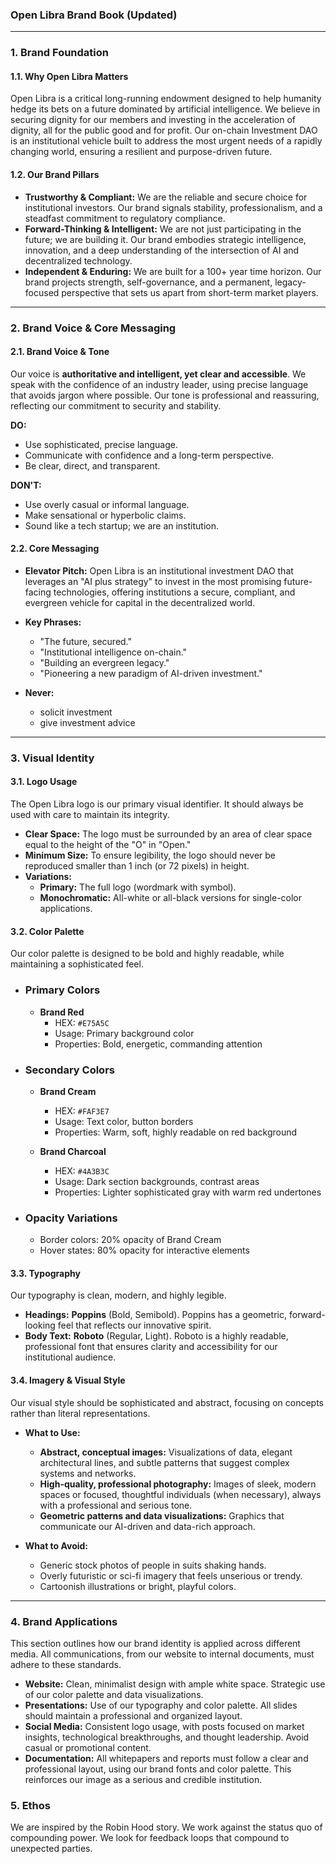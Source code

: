 ### Open Libra Brand Book (Updated)

---
### **1. Brand Foundation**

#### **1.1. Why Open Libra Matters**

Open Libra is a critical long-running endowment designed to help humanity hedge its bets on a future dominated by artificial intelligence. We believe in securing dignity for our members and investing in the acceleration of dignity, all for the public good and for profit. Our on-chain Investment DAO is an institutional vehicle built to address the most urgent needs of a rapidly changing world, ensuring a resilient and purpose-driven future.

#### **1.2. Our Brand Pillars**

* **Trustworthy & Compliant:** We are the reliable and secure choice for institutional investors. Our brand signals stability, professionalism, and a steadfast commitment to regulatory compliance.
* **Forward-Thinking & Intelligent:** We are not just participating in the future; we are building it. Our brand embodies strategic intelligence, innovation, and a deep understanding of the intersection of AI and decentralized technology.
* **Independent & Enduring:** We are built for a 100+ year time horizon. Our brand projects strength, self-governance, and a permanent, legacy-focused perspective that sets us apart from short-term market players.

---

### **2. Brand Voice & Core Messaging**

#### **2.1. Brand Voice & Tone**

Our voice is **authoritative and intelligent, yet clear and accessible**. We speak with the confidence of an industry leader, using precise language that avoids jargon where possible. Our tone is professional and reassuring, reflecting our commitment to security and stability.

**DO:**
* Use sophisticated, precise language.
* Communicate with confidence and a long-term perspective.
* Be clear, direct, and transparent.

**DON'T:**
* Use overly casual or informal language.
* Make sensational or hyperbolic claims.
* Sound like a tech startup; we are an institution.

#### **2.2. Core Messaging**

* **Elevator Pitch:** Open Libra is an institutional investment DAO that leverages an "AI plus strategy" to invest in the most promising future-facing technologies, offering institutions a secure, compliant, and evergreen vehicle for capital in the decentralized world.
* **Key Phrases:**
    * "The future, secured."
    * "Institutional intelligence on-chain."
    * "Building an evergreen legacy."
    * "Pioneering a new paradigm of AI-driven investment."

* **Never:**
    * solicit investment
    * give investment advice
---

### **3. Visual Identity**

#### **3.1. Logo Usage**

The Open Libra logo is our primary visual identifier. It should always be used with care to maintain its integrity.

* **Clear Space:** The logo must be surrounded by an area of clear space equal to the height of the "O" in "Open."
* **Minimum Size:** To ensure legibility, the logo should never be reproduced smaller than 1 inch (or 72 pixels) in height.
* **Variations:**
    * **Primary:** The full logo (wordmark with symbol).
    * **Monochromatic:** All-white or all-black versions for single-color applications.

#### **3.2. Color Palette**

Our color palette is designed to be bold and highly readable, while maintaining a sophisticated feel.

* ### Primary Colors
    * **Brand Red**
        * HEX: `#E75A5C`
        * Usage: Primary background color
        * Properties: Bold, energetic, commanding attention

* ### Secondary Colors
    * **Brand Cream**
        * HEX: `#FAF3E7`
        * Usage: Text color, button borders
        * Properties: Warm, soft, highly readable on red background

    * **Brand Charcoal**
        * HEX: `#4A3B3C`
        * Usage: Dark section backgrounds, contrast areas
        * Properties: Lighter sophisticated gray with warm red undertones

* ### Opacity Variations
    * Border colors: 20% opacity of Brand Cream
    * Hover states: 80% opacity for interactive elements

#### **3.3. Typography**

Our typography is clean, modern, and highly legible.

* **Headings:** **Poppins** (Bold, Semibold). Poppins has a geometric, forward-looking feel that reflects our innovative spirit.
* **Body Text:** **Roboto** (Regular, Light). Roboto is a highly readable, professional font that ensures clarity and accessibility for our institutional audience.

#### **3.4. Imagery & Visual Style**

Our visual style should be sophisticated and abstract, focusing on concepts rather than literal representations.

* **What to Use:**
    * **Abstract, conceptual images:** Visualizations of data, elegant architectural lines, and subtle patterns that suggest complex systems and networks.
    * **High-quality, professional photography:** Images of sleek, modern spaces or focused, thoughtful individuals (when necessary), always with a professional and serious tone.
    * **Geometric patterns and data visualizations:** Graphics that communicate our AI-driven and data-rich approach.

* **What to Avoid:**
    * Generic stock photos of people in suits shaking hands.
    * Overly futuristic or sci-fi imagery that feels unserious or trendy.
    * Cartoonish illustrations or bright, playful colors.

---

### **4. Brand Applications**

This section outlines how our brand identity is applied across different media. All communications, from our website to internal documents, must adhere to these standards.

* **Website:** Clean, minimalist design with ample white space. Strategic use of our color palette and data visualizations.
* **Presentations:** Use of our typography and color palette. All slides should maintain a professional and organized layout.
* **Social Media:** Consistent logo usage, with posts focused on market insights, technological breakthroughs, and thought leadership. Avoid casual or promotional content.
* **Documentation:** All whitepapers and reports must follow a clear and professional layout, using our brand fonts and color palette. This reinforces our image as a serious and credible institution.

### **5. Ethos**
We are inspired by the Robin Hood story. We work against the status quo of compounding power. We look for feedback loops that compound to unexpected parties.
